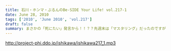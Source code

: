 ```yaml
---
title: 石川・ホンマ・ぶるんのBe-SIDE Your Life! vol.217-1
date: June 28, 2010
tags: ['2010', 'June 2010', 'vol.217']
draft: false
summary: まさかの「死にたい」発言から！！？？先週末は「マスタリング」だったのですが・・・はたして！？NAMAE
---
```


http://project-phi.ddo.jp/ishikawa/ishikawa217_1.mp3